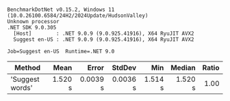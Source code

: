 ```

BenchmarkDotNet v0.15.2, Windows 11 (10.0.26100.6584/24H2/2024Update/HudsonValley)
Unknown processor
.NET SDK 9.0.305
  [Host]        : .NET 9.0.9 (9.0.925.41916), X64 RyuJIT AVX2
  Suggest en-US : .NET 9.0.9 (9.0.925.41916), X64 RyuJIT AVX2

Job=Suggest en-US  Runtime=.NET 9.0  

```
| Method          | Mean    | Error    | StdDev   | Min     | Median  | Ratio |
|---------------- |--------:|---------:|---------:|--------:|--------:|------:|
| &#39;Suggest words&#39; | 1.520 s | 0.0039 s | 0.0036 s | 1.514 s | 1.520 s |  1.00 |
